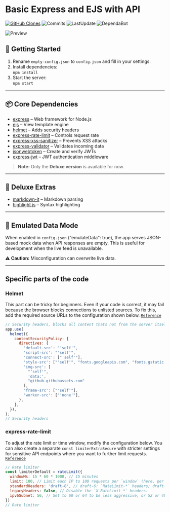 # Basic Express and EJS with API

[![GitHub Clones](https://img.shields.io/badge/dynamic/json?color=success&label=Clones&query=count&url=https://gist.githubusercontent.com/kipBO/1728b121ca53ab55b8b479bf6743de96/raw/clone.json&logo=github)](https://github.com/MShawon/github-clone-count-badge)
 ![Commits](https://badgen.net/github/commits/codump/basic-express-ejs-with-api?cache=300) ![LastUpdate](https://badgen.net/github/last-commit/codump/basic-express-ejs-with-api?cache=300) ![DependaBot](https://badgen.net/github/dependabot/codump/basic-express-ejs-with-api?cache=300)

![Preview](https://github.com/user-attachments/assets/6467d66c-b5b3-41fc-9d64-5e1ce3f7c8d4)

## 🚀 Getting Started

1. Rename `empty-config.json` to `config.json` and fill in your settings.
2. Install dependencies:  
   `npm install`
3. Start the server:  
   `npm start`

---

## 📦 Core Dependencies

- [express](https://www.npmjs.com/package/express) – Web framework for Node.js  
- [ejs](https://www.npmjs.com/package/ejs) – View template engine  
- [helmet](https://www.npmjs.com/package/helmet) – Adds security headers  
- [express-rate-limit](https://www.npmjs.com/package/express-rate-limit) – Controls request rate  
- [express-xss-sanitizer](https://www.npmjs.com/package/express-xss-sanitizer) – Prevents XSS attacks  
- [express-validator](https://www.npmjs.com/package/express-validator) – Validates incoming data  
- [jsonwebtoken](https://www.npmjs.com/package/jsonwebtoken) – Create and verify JWTs  
- [express-jwt](https://www.npmjs.com/package/express-jwt) – JWT authentication middleware  

> **Note:** Only the **Deluxe version** is available for now.

---

## 💎 Deluxe Extras

- [markdown-it](https://www.npmjs.com/package/markdown-it) – Markdown parsing  
- [highlight.js](https://www.npmjs.com/package/highlight.js) – Syntax highlighting  

---

## 🧪 Emulated Data Mode

When enabled in `config.json` ("emulateData": true), the app serves JSON-based mock data when API responses are empty. This is useful for development when the live feed is unavailable.

⚠ **Caution:** Misconfiguration can overwrite live data.

---

## Specific parts of the code
### Helmet
This part can be tricky for beginners. Even if your code is correct, it may fail because the browser blocks connections to unlisted sources. To fix this, add the required source URLs to the configuration shown below. [`Reference`][1]
```javascript
// Security headers, blocks all content thats not from the server itself or listed sites
app.use(
  helmet({
    contentSecurityPolicy: {
      directives: {
        'default-src': "'self'",
        'script-src': "'self'",
        'connect-src': ["'self'"],
        'style-src': ["'self'", "fonts.googleapis.com", "fonts.gstatic.com", "cdnjs.cloudflare.com"],
        'img-src': [
          "'self'",
          'data:',
          "github.githubassets.com"
        ],
        'frame-src': ["'self'"],
        'worker-src': ["'none'"],
      },
    },
  }),
);
// Security headers
```

### express-rate-limit
To adjust the rate limit or time window, modify the configuration below. You can also create a separate `const limiterExtraSecure` with stricter settings for sensitive API endpoints where you want to further limit requests. [`Reference`][2]
```js
// Rate limiter
const limiterDefault = rateLimit({
  windowMs: 15 * 60 * 1000, // 15 minutes
  limit: 100, // Limit each IP to 100 requests per `window` (here, per 15 minutes).
  standardHeaders: 'draft-8', // draft-6: `RateLimit-*` headers; draft-7 & draft-8:   combined `RateLimit` header
  legacyHeaders: false, // Disable the `X-RateLimit-*` headers.
  ipv6Subnet: 56, // Set to 60 or 64 to be less aggressive, or 52 or 48 to be more  aggressive
})
// Rate limiter
```

[1]: https://helmetjs.github.io/#reference
[2]: https://express-rate-limit.mintlify.app/reference/configuration
